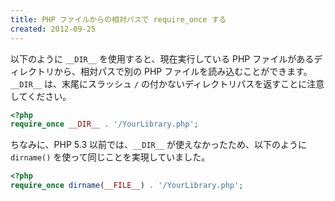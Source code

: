 ```yaml
---
title: PHP ファイルからの相対パスで require_once する
created: 2012-09-25
---
```


以下のように `__DIR__` を使用すると、現在実行している PHP ファイルがあるディレクトリから、相対パスで別の PHP ファイルを読み込むことができます。
`__DIR__` は、末尾にスラッシュ `/` の付かないディレクトリパスを返すことに注意してください。

~~~ php
<?php
require_once __DIR__ . '/YourLibrary.php';
~~~

ちなみに、PHP 5.3 以前では、`__DIR__` が使えなかったため、以下のように `dirname()` を使って同じことを実現していました。

~~~ php
<?php
require_once dirname(__FILE__) . '/YourLibrary.php';
~~~

